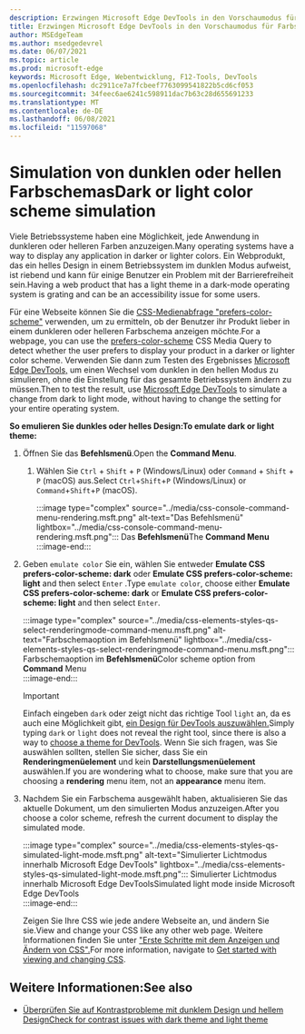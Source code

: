 ```yaml
---
description: Erzwingen Microsoft Edge DevTools in den Vorschaumodus für Farbschemas.
title: Erzwingen Microsoft Edge DevTools in den Vorschaumodus für Farbschemas (CSS bevorzugt Farbschema)
author: MSEdgeTeam
ms.author: msedgedevrel
ms.date: 06/07/2021
ms.topic: article
ms.prod: microsoft-edge
keywords: Microsoft Edge, Webentwicklung, F12-Tools, DevTools
ms.openlocfilehash: dc2911ce7a7fcbeef7763099541822b5cd6cf053
ms.sourcegitcommit: 34feec6ae6241c598911dac7b63c28d655691233
ms.translationtype: MT
ms.contentlocale: de-DE
ms.lasthandoff: 06/08/2021
ms.locfileid: "11597068"
---
```

# <a name="dark-or-light-color-scheme-simulation"></a><span data-ttu-id="dc421-104">Simulation von dunklen oder hellen Farbschemas</span><span class="sxs-lookup"><span data-stu-id="dc421-104">Dark or light color scheme simulation</span></span>  

<span data-ttu-id="dc421-105">Viele Betriebssysteme haben eine Möglichkeit, jede Anwendung in dunkleren oder helleren Farben anzuzeigen.</span><span class="sxs-lookup"><span data-stu-id="dc421-105">Many operating systems have a way to display any application in darker or lighter colors.</span></span>  <span data-ttu-id="dc421-106">Ein Webprodukt, das ein helles Design in einem Betriebssystem im dunklen Modus aufweist, ist riebend und kann für einige Benutzer ein Problem mit der Barrierefreiheit sein.</span><span class="sxs-lookup"><span data-stu-id="dc421-106">Having a web product that has a light theme in a dark-mode operating system is grating and can be an accessibility issue for some users.</span></span>  

<span data-ttu-id="dc421-107">Für eine Webseite können Sie die [CSS-Medienabfrage "prefers-color-scheme"][MDNPrefersColorScheme] verwenden, um zu ermitteln, ob der Benutzer ihr Produkt lieber in einem dunkleren oder helleren Farbschema anzeigen möchte.</span><span class="sxs-lookup"><span data-stu-id="dc421-107">For a webpage, you can use the [prefers-color-scheme][MDNPrefersColorScheme] CSS Media Query to detect whether the user prefers to display your product in a darker or lighter color scheme.</span></span>  <span data-ttu-id="dc421-108">Verwenden Sie dann zum Testen des Ergebnisses [Microsoft Edge DevTools,][DevtoolsIndex] um einen Wechsel vom dunklen in den hellen Modus zu simulieren, ohne die Einstellung für das gesamte Betriebssystem ändern zu müssen.</span><span class="sxs-lookup"><span data-stu-id="dc421-108">Then to test the result, use [Microsoft Edge DevTools][DevtoolsIndex] to simulate a change from dark to light mode, without having to change the setting for your entire operating system.</span></span>  

**<span data-ttu-id="dc421-109">So emulieren Sie dunkles oder helles Design:</span><span class="sxs-lookup"><span data-stu-id="dc421-109">To emulate dark or light theme:</span></span>**

1.  <span data-ttu-id="dc421-110">Öffnen Sie das **Befehlsmenü**.</span><span class="sxs-lookup"><span data-stu-id="dc421-110">Open the **Command Menu**.</span></span>  
    1.  <span data-ttu-id="dc421-111">Wählen Sie `Ctrl` + `Shift` + `P` \(Windows/Linux\) oder `Command` + `Shift` + `P` \(macOS\) aus.</span><span class="sxs-lookup"><span data-stu-id="dc421-111">Select `Ctrl`+`Shift`+`P` \(Windows/Linux\) or `Command`+`Shift`+`P` \(macOS\).</span></span>  
        
        :::image type="complex" source="../media/css-console-command-menu-rendering.msft.png" alt-text="Das Befehlsmenü" lightbox="../media/css-console-command-menu-rendering.msft.png":::
           <span data-ttu-id="dc421-113">Das **Befehlsmenü**</span><span class="sxs-lookup"><span data-stu-id="dc421-113">The **Command Menu**</span></span>  
        :::image-end:::  
        
1.  <span data-ttu-id="dc421-114">Geben `emulate color` Sie ein, wählen Sie entweder **Emulate CSS prefers-color-scheme: dark** oder **Emulate CSS prefers-color-scheme: light** and then select `Enter` .</span><span class="sxs-lookup"><span data-stu-id="dc421-114">Type `emulate color`, choose either **Emulate CSS prefers-color-scheme: dark** or **Emulate CSS prefers-color-scheme: light** and then select `Enter`.</span></span>  
    
    :::image type="complex" source="../media/css-elements-styles-qs-select-renderingmode-command-menu.msft.png" alt-text="Farbschemaoption im Befehlsmenü" lightbox="../media/css-elements-styles-qs-select-renderingmode-command-menu.msft.png":::
       <span data-ttu-id="dc421-116">Farbschemaoption im **Befehlsmenü**</span><span class="sxs-lookup"><span data-stu-id="dc421-116">Color scheme option from **Command** Menu</span></span>  
    :::image-end:::  
    
    > [!IMPORTANT]
    > <span data-ttu-id="dc421-117">Einfach eingeben `dark` oder zeigt nicht das richtige Tool `light` an, da es auch eine Möglichkeit gibt, [ein Design für DevTools auszuwählen.][DevtoolsCustomizeDarkTheme]</span><span class="sxs-lookup"><span data-stu-id="dc421-117">Simply typing `dark` or `light` does not reveal the right tool, since there is also a way to [choose a theme for DevTools][DevtoolsCustomizeDarkTheme].</span></span>  <span data-ttu-id="dc421-118">Wenn Sie sich fragen, was Sie auswählen sollten, stellen Sie sicher, dass Sie ein **Renderingmenüelement** und kein **Darstellungsmenüelement** auswählen.</span><span class="sxs-lookup"><span data-stu-id="dc421-118">If you are wondering what to choose, make sure that you are choosing a **rendering** menu item, not an **appearance** menu item.</span></span>  

1.  <span data-ttu-id="dc421-119">Nachdem Sie ein Farbschema ausgewählt haben, aktualisieren Sie das aktuelle Dokument, um den simulierten Modus anzuzeigen.</span><span class="sxs-lookup"><span data-stu-id="dc421-119">After you choose a color scheme, refresh the current document to display the simulated mode.</span></span>  
    
    :::image type="complex" source="../media/css-elements-styles-qs-simulated-light-mode.msft.png" alt-text="Simulierter Lichtmodus innerhalb Microsoft Edge DevTools" lightbox="../media/css-elements-styles-qs-simulated-light-mode.msft.png":::
       <span data-ttu-id="dc421-121">Simulierter Lichtmodus innerhalb Microsoft Edge DevTools</span><span class="sxs-lookup"><span data-stu-id="dc421-121">Simulated light mode inside Microsoft Edge DevTools</span></span>  
    :::image-end:::  
    
    <span data-ttu-id="dc421-122">Zeigen Sie Ihre CSS wie jede andere Webseite an, und ändern Sie sie.</span><span class="sxs-lookup"><span data-stu-id="dc421-122">View and change your CSS like any other web page.</span></span>  <span data-ttu-id="dc421-123">Weitere Informationen finden Sie unter ["Erste Schritte mit dem Anzeigen und Ändern von CSS".][DevtoolsCssIndex]</span><span class="sxs-lookup"><span data-stu-id="dc421-123">For more information, navigate to [Get started with viewing and changing CSS][DevtoolsCssIndex].</span></span>  


## <a name="see-also"></a><span data-ttu-id="dc421-124">Weitere Informationen:</span><span class="sxs-lookup"><span data-stu-id="dc421-124">See also</span></span>

* [<span data-ttu-id="dc421-125">Überprüfen Sie auf Kontrastprobleme mit dunklem Design und hellem Design</span><span class="sxs-lookup"><span data-stu-id="dc421-125">Check for contrast issues with dark theme and light theme</span></span>](test-dark-mode.md)


<!-- links -->  
[DevtoolsIndex]: ../index.md "Microsoft Edge (Chromium) -Entwicklertools | Microsoft Docs"  
[DevtoolsCustomizeDarkTheme]: ../customize/dark-theme.md "Aktivieren des dunklen Designs in Microsoft Edge DevTools-| Microsoft-Dokumente"
[DevtoolsCssIndex]: ../css/index.md "Erste Schritte mit dem Anzeigen und Ändern von CSS-| Microsoft-Dokumente"  
<!-- external links -->
[MDNPrefersColorScheme]: https://developer.mozilla.org/docs/Web/CSS/@media/prefers-color-scheme "prefers-color-scheme | Mdn"  
